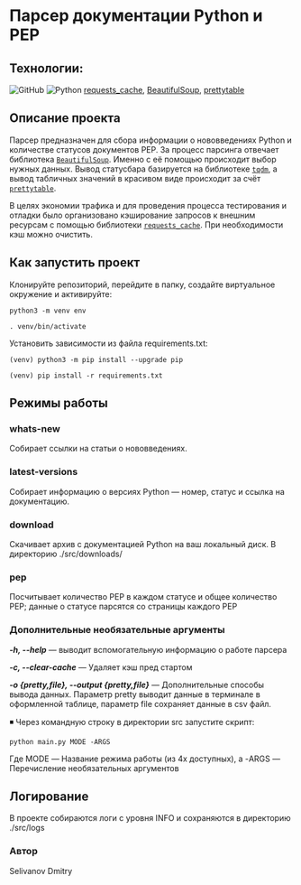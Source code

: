 # Парсер документации Python и PEP

## Технологии:
 ![GitHub](https://img.shields.io/badge/-GitHub-464646??style=flat-square&logo=GitHub)  ![Python](https://img.shields.io/badge/-Python-464646??style=flat-square&logo=Python) 
 [requests_cache](https://requests-cache.readthedocs.io/en/stable/),
 [BeautifulSoup](https://beautiful-soup-4.readthedocs.io/en/latest/),
 [prettytable](https://ptable.readthedocs.io/en/latest/tutorial.html)

## Описание проекта
Парсер предназначен для сбора информации о нововведениях Python и количестве статусов документов PEP.
За процесс парсинга отвечает библиотека [```BeautifulSoup```](https://beautiful-soup-4.readthedocs.io/en/latest/).
 Именно с её помощью происходит выбор нужных данных. Вывод статусбара базируется на библиотеке
 [```tqdm```](https://tqdm.github.io/), а вывод табличных значений в красивом виде происходит за счёт
 [```prettytable```](https://ptable.readthedocs.io/en/latest/tutorial.html).

В целях экономии трафика и для проведения процесса тестирования и отладки было организовано кэширование запросов к
 внешним ресурсам с помощью библиотеки [```requests_cache```](https://requests-cache.readthedocs.io/en/stable/). При
 необходимости кэш можно очистить.
## Как запустить проект

Клонируйте репозиторий, перейдите в папку, создайте виртуальное окружение и активируйте:
```
python3 -m venv env
```
```
. venv/bin/activate
```

Установить зависимости из файла requirements.txt:

```
(venv) python3 -m pip install --upgrade pip
```
```
(venv) pip install -r requirements.txt
```
## Режимы работы

### whats-new
Собирает ссылки на статьи о нововведениях.

### latest-versions
Собирает информацию о версиях Python — номер, статус и ссылка на документацию.

### download
Скачивает архив с документацией Python на ваш локальный диск. В директорию ./src/downloads/

### pep
Посчитывает количество PEP в каждом статусе и общее количество PEP; данные о статусе парсятся со страницы каждого PEP

### Дополнительные необязательные аргументы
***-h, --help*** — выводит вспомогательную информацию о работе парсера

***-c, --clear-cache*** — Удаляет кэш пред стартом

***-o {pretty,file}, --output {pretty,file}***  —  Дополнительные способы вывода данных. Параметр pretty выводит данные в терминале в оформленной таблице, параметр file сохраняет данные в csv файл.

◾  Через командную строку в директории src запустите скрипт:

    python main.py MODE -ARGS
Где MODE —   Название режима работы (из 4х доступных), а -ARGS  —  Перечисление необязательных аргументов

## Логирование
В проекте собираются логи с уровня INFO и сохраняются в директорию ./src/logs

### Автор
Selivanov Dmitry
